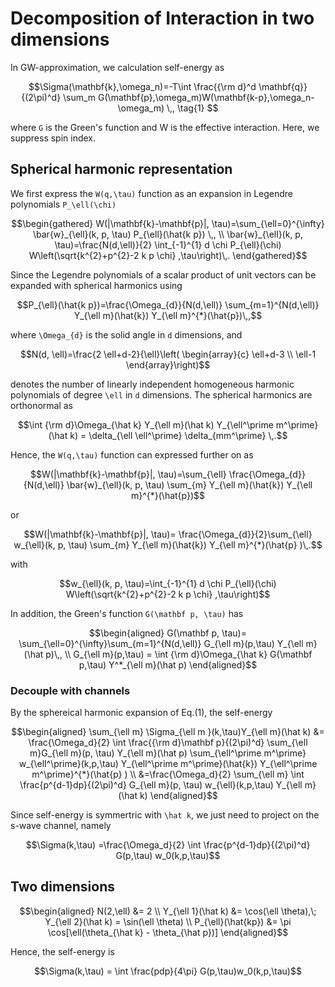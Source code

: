 # Decomposition of Interaction in two dimensions

In GW-approximation, we calculation self-energy as
```math
\Sigma(\mathbf{k},\omega_n)=-T\int \frac{{\rm d}^d \mathbf{q}}{(2\pi)^d} \sum_m G(\mathbf{p},\omega_m)W(\mathbf{k-p},\omega_n-\omega_m) \,,
\tag{1} 
```
where ``G`` is the Green's function and W is the effective interaction. Here, we suppress spin index.

## Spherical harmonic representation
We first express the ``W(q,\tau)`` function as an expansion in Legendre polynomials ``P_\ell(\chi)``
```math
\begin{gathered}
W(|\mathbf{k}-\mathbf{p}|, \tau)=\sum_{\ell=0}^{\infty} \bar{w}_{\ell}(k, p, \tau) P_{\ell}(\hat{k p}) \,, \\
\bar{w}_{\ell}(k, p, \tau)=\frac{N(d,\ell)}{2} \int_{-1}^{1} d \chi P_{\ell}(\chi) W\left(\sqrt{k^{2}+p^{2}-2 k p \chi} ,\tau\right)\,.
\end{gathered}
```
Since the Legendre polynomials of a scalar product of unit vectors can be expanded with spherical harmonics using
```math
P_{\ell}(\hat{k p})=\frac{\Omega_{d}}{N(d,\ell)} \sum_{m=1}^{N(d,\ell)} Y_{\ell m}(\hat{k}) Y_{\ell m}^{*}(\hat{p})\,,
```
where ``\Omega_{d}`` is the solid angle in ``d`` dimensions, and 
```math
N(d, \ell)=\frac{2 \ell+d-2}{\ell}\left(
\begin{array}{c}
\ell+d-3 \\
\ell-1
\end{array}\right)
```
denotes the number of linearly independent homogeneous harmonic polynomials of degree ``\ell`` in ``d`` dimensions. The spherical harmonics are orthonormal as 
```math
\int {\rm d}\Omega_{\hat k} Y_{\ell m}(\hat k)  Y_{\ell^\prime m^\prime}(\hat k)  = \delta_{\ell \ell^\prime} \delta_{mm^\prime} \,.
```
Hence, the ``W(q,\tau)`` function can expressed further on as
```math
W(|\mathbf{k}-\mathbf{p}|, \tau)=\sum_{\ell} \frac{\Omega_{d}}{N(d,\ell)}  \bar{w}_{\ell}(k, p, \tau) \sum_{m} Y_{\ell m}(\hat{k}) Y_{\ell m}^{*}(\hat{p})
```

or 
```math
W(|\mathbf{k}-\mathbf{p}|, \tau)= \frac{\Omega_{d}}{2}\sum_{\ell}  w_{\ell}(k, p, \tau) \sum_{m} Y_{\ell m}(\hat{k}) Y_{\ell m}^{*}(\hat{p} )\,.
```
with 
```math
w_{\ell}(k, p, \tau)=\int_{-1}^{1} d \chi P_{\ell}(\chi) W\left(\sqrt{k^{2}+p^{2}-2 k p \chi} ,\tau\right)
```
In addition, the Green's function ``G(\mathbf p, \tau)`` has 
```math
\begin{aligned}
	G(\mathbf p, \tau)= \sum_{\ell=0}^{\infty}\sum_{m=1}^{N(d,\ell)} G_{\ell m}(p,\tau) Y_{\ell m}(\hat p)\,, \\
	G_{\ell m}(p,\tau) = \int {\rm d}\Omega_{\hat k} G(\mathbf p,\tau) Y^*_{\ell m}(\hat p)
\end{aligned}
```
### Decouple with channels
By the sphereical harmonic expansion of Eq.(1), the self-energy 

```math
\begin{aligned}
\sum_{\ell m} \Sigma_{\ell m }(k,\tau)Y_{\ell m}(\hat k) &= \frac{\Omega_d}{2} \int \frac{{\rm d}\mathbf p}{(2\pi)^d} \sum_{\ell m}G_{\ell m}(p, \tau) Y_{\ell m}(\hat p) \sum_{\ell^\prime m^\prime} w_{\ell^\prime}(k,p,\tau)   Y_{\ell^\prime m^\prime}(\hat{k}) Y_{\ell^\prime m^\prime}^{*}(\hat{p} ) \\
&=\frac{\Omega_d}{2} \sum_{\ell m} \int \frac{p^{d-1}dp}{(2\pi)^d} G_{\ell m}(p, \tau) w_{\ell}(k,p,\tau) Y_{\ell m}(\hat k)
\end{aligned}
```
Since self-energy is symmertric with ``\hat k``, we just need to project on the s-wave channel, namely
```math
\Sigma(k,\tau) =\frac{\Omega_d}{2}  \int \frac{p^{d-1}dp}{(2\pi)^d} G(p,\tau) w_0(k,p,\tau)
```

##  Two dimensions
```math
\begin{aligned}
N(2,\ell) &= 2 \\
Y_{\ell 1}(\hat k) &= \cos(\ell \theta),\;  Y_{\ell 2}(\hat k) = \sin(\ell \theta) \\
P_{\ell}(\hat{kp}) &=  \pi \cos[\ell(\theta_{\hat k} - \theta_{\hat p})]
\end{aligned}
```
Hence, the self-energy is 
```math
\Sigma(k,\tau) = \int \frac{pdp}{4\pi} G(p,\tau)w_0(k,p,\tau)
```